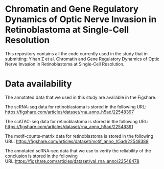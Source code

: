 # Chromatin and Gene Regulatory Dynamics of Optic Nerve Invasion in Retinoblastoma at Single-Cell Resolution
This repository contains all the code currently used in the study that in submitting: Yihan Z et al. Chromatin and Gene Regulatory Dynamics of Optic Nerve Invasion in Retinoblastoma at Single-Cell Resolution.

# Data availability
The annotated data that we used in this study are available in the Figshare.

The scRNA-seq data for retinoblastoma is stored in the following URL:
https://figshare.com/articles/dataset/rna_anno_h5ad/22548397

The scATAC-seq data for retinoblastoma is stored in the following URL:
https://figshare.com/articles/dataset/rna_anno_h5ad/22548391

The motif-counts-matrix data for retinoblastoma is stored in the following URL:
https://figshare.com/articles/dataset/motif_anno_h5ad/22548388

The annotated scRNA-seq data that we use to verify the reliability of the conclusion is stored in the following URL:https://figshare.com/articles/dataset/val_rna_anno/22548478


